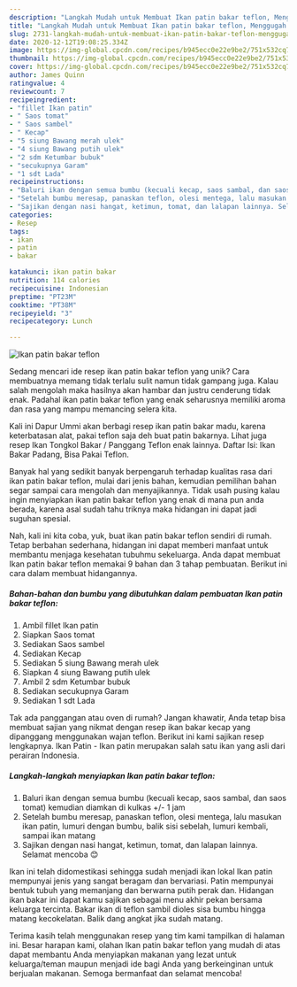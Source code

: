 ```yaml
---
description: "Langkah Mudah untuk Membuat Ikan patin bakar teflon, Menggugah Selera"
title: "Langkah Mudah untuk Membuat Ikan patin bakar teflon, Menggugah Selera"
slug: 2731-langkah-mudah-untuk-membuat-ikan-patin-bakar-teflon-menggugah-selera
date: 2020-12-12T19:08:25.334Z
image: https://img-global.cpcdn.com/recipes/b945ecc0e22e9be2/751x532cq70/ikan-patin-bakar-teflon-foto-resep-utama.jpg
thumbnail: https://img-global.cpcdn.com/recipes/b945ecc0e22e9be2/751x532cq70/ikan-patin-bakar-teflon-foto-resep-utama.jpg
cover: https://img-global.cpcdn.com/recipes/b945ecc0e22e9be2/751x532cq70/ikan-patin-bakar-teflon-foto-resep-utama.jpg
author: James Quinn
ratingvalue: 4
reviewcount: 7
recipeingredient:
- "fillet Ikan patin"
- " Saos tomat"
- " Saos sambel"
- " Kecap"
- "5 siung Bawang merah ulek"
- "4 siung Bawang putih ulek"
- "2 sdm Ketumbar bubuk"
- "secukupnya Garam"
- "1 sdt Lada"
recipeinstructions:
- "Baluri ikan dengan semua bumbu (kecuali kecap, saos sambal, dan saos tomat) kemudian diamkan di kulkas +/- 1 jam"
- "Setelah bumbu meresap, panaskan teflon, olesi mentega, lalu masukan ikan patin, lumuri dengan bumbu, balik sisi sebelah, lumuri kembali, sampai ikan matang"
- "Sajikan dengan nasi hangat, ketimun, tomat, dan lalapan lainnya. Selamat mencoba 😊"
categories:
- Resep
tags:
- ikan
- patin
- bakar

katakunci: ikan patin bakar 
nutrition: 114 calories
recipecuisine: Indonesian
preptime: "PT23M"
cooktime: "PT38M"
recipeyield: "3"
recipecategory: Lunch

---
```



![Ikan patin bakar teflon](https://img-global.cpcdn.com/recipes/b945ecc0e22e9be2/751x532cq70/ikan-patin-bakar-teflon-foto-resep-utama.jpg)

Sedang mencari ide resep ikan patin bakar teflon yang unik? Cara membuatnya memang tidak terlalu sulit namun tidak gampang juga. Kalau salah mengolah maka hasilnya akan hambar dan justru cenderung tidak enak. Padahal ikan patin bakar teflon yang enak seharusnya memiliki aroma dan rasa yang mampu memancing selera kita.

Kali ini Dapur Ummi akan berbagi resep ikan patin bakar madu, karena keterbatasan alat, pakai teflon saja deh buat patin bakarnya. Lihat juga resep Ikan Tongkol Bakar / Panggang Teflon enak lainnya. Daftar Isi: Ikan Bakar Padang, Bisa Pakai Teflon.

Banyak hal yang sedikit banyak berpengaruh terhadap kualitas rasa dari ikan patin bakar teflon, mulai dari jenis bahan, kemudian pemilihan bahan segar sampai cara mengolah dan menyajikannya. Tidak usah pusing kalau ingin menyiapkan ikan patin bakar teflon yang enak di mana pun anda berada, karena asal sudah tahu triknya maka hidangan ini dapat jadi suguhan spesial.


Nah, kali ini kita coba, yuk, buat ikan patin bakar teflon sendiri di rumah. Tetap berbahan sederhana, hidangan ini dapat memberi manfaat untuk membantu menjaga kesehatan tubuhmu sekeluarga. Anda dapat membuat Ikan patin bakar teflon memakai 9 bahan dan 3 tahap pembuatan. Berikut ini cara dalam membuat hidangannya.

<!--inarticleads1-->

##### Bahan-bahan dan bumbu yang dibutuhkan dalam pembuatan Ikan patin bakar teflon:

1. Ambil fillet Ikan patin
1. Siapkan  Saos tomat
1. Sediakan  Saos sambel
1. Sediakan  Kecap
1. Sediakan 5 siung Bawang merah ulek
1. Siapkan 4 siung Bawang putih ulek
1. Ambil 2 sdm Ketumbar bubuk
1. Sediakan secukupnya Garam
1. Sediakan 1 sdt Lada


Tak ada panggangan atau oven di rumah? Jangan khawatir, Anda tetap bisa membuat sajian yang nikmat dengan resep ikan bakar kecap yang dipanggang menggunakan wajan teflon. Berikut ini kami sajikan resep lengkapnya. Ikan Patin - Ikan patin merupakan salah satu ikan yang asli dari perairan Indonesia. 

<!--inarticleads2-->

##### Langkah-langkah menyiapkan Ikan patin bakar teflon:

1. Baluri ikan dengan semua bumbu (kecuali kecap, saos sambal, dan saos tomat) kemudian diamkan di kulkas +/- 1 jam
1. Setelah bumbu meresap, panaskan teflon, olesi mentega, lalu masukan ikan patin, lumuri dengan bumbu, balik sisi sebelah, lumuri kembali, sampai ikan matang
1. Sajikan dengan nasi hangat, ketimun, tomat, dan lalapan lainnya. Selamat mencoba 😊


Ikan ini telah didomestikasi sehingga sudah menjadi ikan lokal Ikan patin mempunyai jenis yang sangat beragam dan bervariasi. Patin mempunyai bentuk tubuh yang memanjang dan berwarna putih perak dan. Hidangan ikan bakar ini dapat kamu sajikan sebagai menu akhir pekan bersama keluarga tercinta. Bakar ikan di teflon sambil dioles sisa bumbu hingga matang kecokelatan. Balik dang angkat jika sudah matang. 

Terima kasih telah menggunakan resep yang tim kami tampilkan di halaman ini. Besar harapan kami, olahan Ikan patin bakar teflon yang mudah di atas dapat membantu Anda menyiapkan makanan yang lezat untuk keluarga/teman maupun menjadi ide bagi Anda yang berkeinginan untuk berjualan makanan. Semoga bermanfaat dan selamat mencoba!
